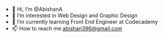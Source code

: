 - 👋 Hi, I’m @AbishanA
- 👀 I’m interested in Web Design and Graphic Design
- 🌱 I’m currently learning Front End Engineer at Codecademy
- 📫 How to reach me abishan396@gmail.com

<!---
AbishanA/AbishanA is a ✨ special ✨ repository because its `README.md` (this file) appears on your GitHub profile.
You can click the Preview link to take a look at your changes.
--->

